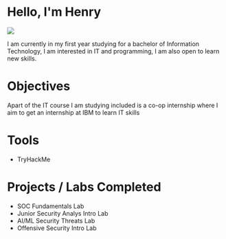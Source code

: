 # Hello, I'm Henry

<a href="https://github.com/HenryJoyce"><img src="https://img.shields.io/badge/-LinkedIn-0072b1?&style=for-the-badge&logo=linkedin&logoColor=white" /></a>

I am currently in my first year studying for a bachelor of Information Technology, I am interested in IT and programming, I am also open to learn new skills.



# Objectives
Apart of the IT course I am studying included is a co-op internship where I aim to get an internship at IBM to learn IT skills

# Tools
- TryHackMe

# Projects / Labs Completed 
- SOC Fundamentals Lab
- Junior Security Analys Intro Lab
- AI/ML Security Threats Lab
- Offensive Security Intro Lab
